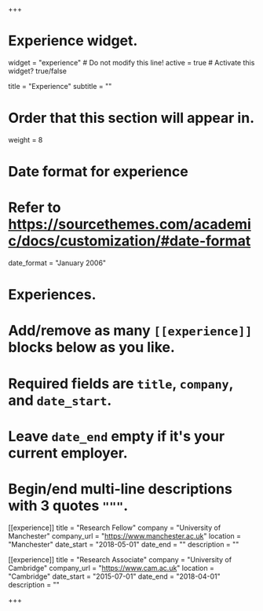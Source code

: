 +++
# Experience widget.
widget = "experience"  # Do not modify this line!
active = true  # Activate this widget? true/false

title = "Experience"
subtitle = ""

# Order that this section will appear in.
weight = 8

# Date format for experience
#   Refer to https://sourcethemes.com/academic/docs/customization/#date-format
date_format = "January 2006"

# Experiences.
#   Add/remove as many `[[experience]]` blocks below as you like.
#   Required fields are `title`, `company`, and `date_start`.
#   Leave `date_end` empty if it's your current employer.
#   Begin/end multi-line descriptions with 3 quotes `"""`.
[[experience]]
  title = "Research Fellow"
  company = "University of Manchester"
  company_url = "https://www.manchester.ac.uk"
  location = "Manchester"
  date_start = "2018-05-01"
  date_end = ""
  description = ""

[[experience]]
  title = "Research Associate"
  company = "University of Cambridge"
  company_url = "https://www.cam.ac.uk"
  location = "Cambridge"
  date_start = "2015-07-01"
  date_end = "2018-04-01"
  description = ""

+++
